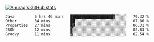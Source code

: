 [![Anurag's GitHub stats](https://github-readme-stats.vercel.app/api?username=sebasphere&count_private=true&theme=tokyonight)](https://github.com/anuraghazra/github-readme-stats)

<!--START_SECTION:waka-->
```text
Java         5 hrs 46 mins   ███████████████████▓░░░░░   79.32 % 
Other        34 mins         ██░░░░░░░░░░░░░░░░░░░░░░░   07.86 % 
Properties   27 mins         █▓░░░░░░░░░░░░░░░░░░░░░░░   06.31 % 
JSON         12 mins         ▓░░░░░░░░░░░░░░░░░░░░░░░░   02.83 % 
Groovy       11 mins         ▓░░░░░░░░░░░░░░░░░░░░░░░░   02.54 % 
```
<!--END_SECTION:waka-->
